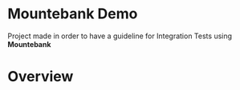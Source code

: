 # Mountebank Demo
Project made in order to have a guideline for Integration Tests using **Mountebank**

# Overview